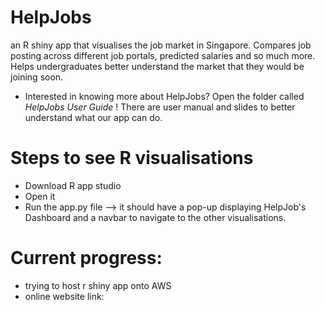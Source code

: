 # HelpJobs
an R shiny app that visualises the job market in Singapore. Compares job posting across different job portals, predicted salaries and so much more. Helps undergraduates better understand the market that they would be joining soon.
- Interested in knowing more about HelpJobs? Open the folder called *HelpJobs User Guide* ! There are user manual and slides to better understand what our app can do.

# Steps to see R visualisations
- Download R app studio
- Open it
- Run the app.py file --> it should have a pop-up displaying HelpJob's Dashboard and a navbar to navigate to the other visualisations.

# Current progress:
- trying to host r shiny app onto AWS
- online website link: <not done>
